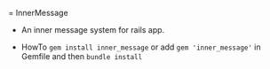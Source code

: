= InnerMessage

- An inner message system for rails app.

- HowTo
  `gem install inner_message`
  or add  `gem 'inner_message'` in Gemfile
  and then `bundle install`
